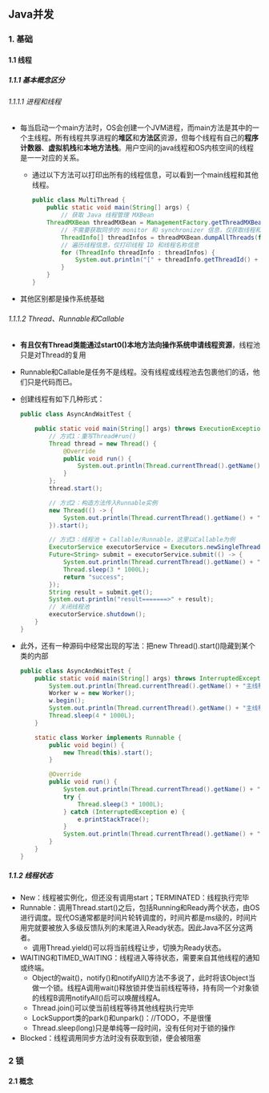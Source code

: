 ## Java并发

### 1. 基础

#### 1.1 线程

##### 1.1.1 基本概念区分

###### 1.1.1.1 进程和线程

- 每当启动一个main方法时，OS会创建一个JVM进程，而main方法是其中的一个主线程。所有线程共享进程的**堆区**和**方法区**资源，但每个线程有自己的**程序计数器**、**虚拟机栈**和**本地方法栈**。用户空间的java线程和OS内核空间的线程是一一对应的关系。

  - 通过以下方法可以打印出所有的线程信息，可以看到一个main线程和其他线程。

    ```java
    public class MultiThread {
    	public static void main(String[] args) {
    		// 获取 Java 线程管理 MXBean
    	ThreadMXBean threadMXBean = ManagementFactory.getThreadMXBean();
    		// 不需要获取同步的 monitor 和 synchronizer 信息，仅获取线程和线程堆栈信息
    		ThreadInfo[] threadInfos = threadMXBean.dumpAllThreads(false, false);
    		// 遍历线程信息，仅打印线程 ID 和线程名称信息
    		for (ThreadInfo threadInfo : threadInfos) {
    			System.out.println("[" + threadInfo.getThreadId() + "] " + threadInfo.getThreadName());
    		}
    	}
    }
    ```

- 其他区别都是操作系统基础

###### 1.1.1.2 Thread、Runnable和Callable

- **有且仅有Thread类能通过start0()本地方法向操作系统申请线程资源**，线程池只是对Thread的复用

- Runnable和Callable是任务不是线程。没有线程或线程池去包裹他们的话，他们只是代码而已。

- 创建线程有如下几种形式：

  ```java
  public class AsyncAndWaitTest {
  
      public static void main(String[] args) throws ExecutionException, InterruptedException {
          // 方式1：重写Thread#run()
          Thread thread = new Thread() {
              @Override
              public void run() {
                  System.out.println(Thread.currentThread().getName() + "========>正在执行");
              }
          };
          thread.start();
  
          // 方式2：构造方法传入Runnable实例
          new Thread(() -> {
              System.out.println(Thread.currentThread().getName() + "========>正在执行");
          }).start();
  
          // 方式3：线程池 + Callable/Runnable，这里以Callable为例
          ExecutorService executorService = Executors.newSingleThreadExecutor();
          Future<String> submit = executorService.submit(() -> {
              System.out.println(Thread.currentThread().getName() + "========>正在执行");
              Thread.sleep(3 * 1000L);
              return "success";
          });
          String result = submit.get();
          System.out.println("result=======>" + result);
          // 关闭线程池
          executorService.shutdown();
      }
  }
  ```

- 此外，还有一种源码中经常出现的写法：把new Thread().start()隐藏到某个类的内部

  ```java
  public class AsyncAndWaitTest {
      public static void main(String[] args) throws InterruptedException {
          System.out.println(Thread.currentThread().getName() + "主线程开始");
          Worker w = new Worker();
          w.begin();
          System.out.println(Thread.currentThread().getName() + "主线程结束");
          Thread.sleep(4 * 1000L);
      }
  
      static class Worker implements Runnable {
          public void begin() {
              new Thread(this).start();
          }
  
          @Override
          public void run() {
              System.out.println(Thread.currentThread().getName() + "执行Worker#run()开始");
              try {
                  Thread.sleep(3 * 1000L);
              } catch (InterruptedException e) {
                  e.printStackTrace();
              }
              System.out.println(Thread.currentThread().getName() + "执行Worker#run()结束");
          }
      }
  }
  ```

##### 1.1.2 线程状态

- New：线程被实例化，但还没有调用start；TERMINATED：线程执行完毕
- Runnable：调用Thread.start()之后，包括Running和Ready两个状态，由OS进行调度。现代OS通常都是时间片轮转调度的，时间片都是ms级的，时间片用完就要被放入多级反馈队列的末尾进入Ready状态。因此Java不区分这两者。
  - 调用Thread.yield()可以将当前线程让步，切换为Ready状态。
- WAITING和TIMED_WAITING：线程进入等待状态，需要来自其他线程的通知或终端。
  - Object的wait()，notify()和notifyAll()方法不多说了，此时将该Object当做一个锁。线程A调用wait()释放锁并使当前线程等待，持有同一个对象锁的线程B调用notifyAll()后可以唤醒线程A。
  - Thread.join()可以使当前线程等待其他线程执行完毕
  - LockSupport类的park()和unpark()：//TODO，不是很懂
  - Thread.sleep(long)只是单纯等一段时间，没有任何对于锁的操作
- Blocked：线程调用同步方法时没有获取到锁，便会被阻塞

### 2 锁

#### 2.1 概念

